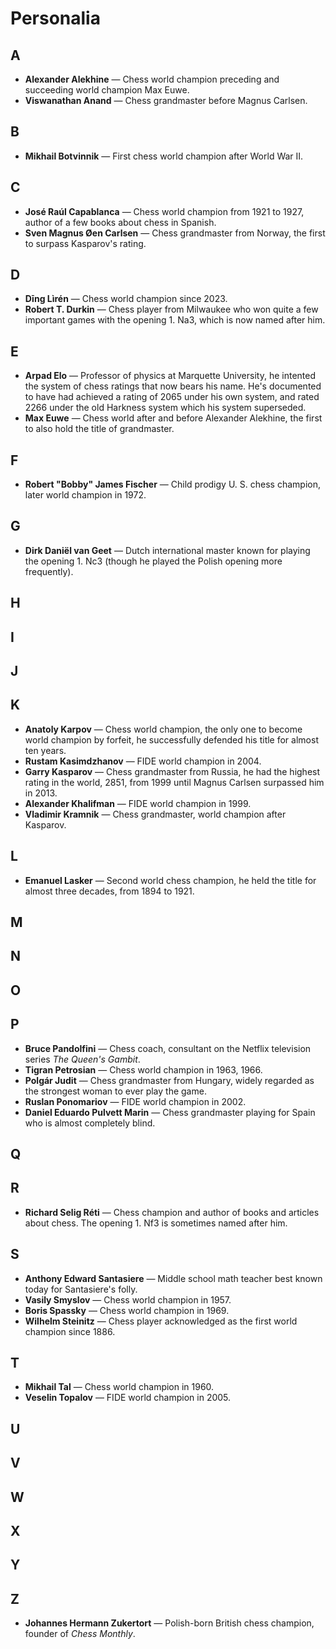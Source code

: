 # Personalia

## A

* **Alexander Alekhine** &mdash; Chess world champion preceding and succeeding 
world champion Max Euwe.
* **Viswanathan Anand** &mdash; Chess grandmaster before Magnus Carlsen.

## B

* **Mikhail Botvinnik** &mdash; First chess world champion after World War II.

## C

* **Jos&eacute; Ra&uacute;l Capablanca** &mdash; Chess world champion from 1921 
to 1927, author of a few books about chess in Spanish.
* **Sven Magnus &Oslash;en Carlsen** &mdash; Chess grandmaster from Norway, the 
first to surpass Kasparov's rating.

## D

* **D&imacr;ng L&igrave;r&eacute;n** &mdash; Chess world champion since 2023.
* **Robert T. Durkin** &mdash; Chess player from Milwaukee who won quite a few 
important games with the opening 1. Na3, which is now named after him.

## E

* **Arpad Elo** &mdash; Professor of physics at Marquette University, he 
intented the system of chess ratings that now bears his name. He's documented to 
have had achieved a rating of 2065 under his own system, and rated 2266 under 
the old Harkness system which his system superseded.
* **Max Euwe** &mdash; Chess world after and before Alexander Alekhine, the 
first to also hold the title of grandmaster.

## F

* **Robert "Bobby" James Fischer** &mdash; Child prodigy U.&nbsp;S. chess 
champion, later world champion in 1972.

## G

* **Dirk Dani&euml;l van Geet** &mdash; Dutch international master known for 
playing the opening 1. Nc3 (though he played the Polish opening more 
frequently).

## H

## I

## J

## K

* **Anatoly Karpov** &mdash; Chess world champion, the only one to become world 
champion by forfeit, he successfully defended his title for almost ten years.
* **Rustam Kasimdzhanov** &mdash; FIDE world champion in 2004.
* **Garry Kasparov** &mdash; Chess grandmaster from Russia, he had the highest 
rating in the world, 2851, from 1999 until Magnus Carlsen surpassed him in 2013.
* **Alexander Khalifman** &mdash; FIDE world champion in 1999.
* **Vladimir Kramnik** &mdash; Chess grandmaster, world champion after Kasparov.

## L

* **Emanuel Lasker** &mdash; Second world chess champion, he held the title for 
almost three decades, from 1894 to 1921.

## M

## N

## O

## P

* **Bruce Pandolfini** &mdash; Chess coach, consultant on the Netflix television 
series *The Queen's Gambit*.
* **Tigran Petrosian** &mdash; Chess world champion in 1963, 1966.
* **Polg&aacute;r Judit** &mdash; Chess grandmaster from Hungary, widely 
regarded as the strongest woman to ever play the game.
* **Ruslan Ponomariov** &mdash; FIDE world champion in 2002.
* **Daniel Eduardo Pulvett Marin** &mdash; Chess grandmaster playing for Spain 
who is almost completely blind.

## Q

## R

* **Richard Selig R&eacute;ti** &mdash; Chess champion and author of books and 
articles about chess. The opening 1. Nf3 is sometimes named after him.

## S

* **Anthony Edward Santasiere** &mdash; Middle school math teacher best known 
today for Santasiere's folly.
* **Vasily Smyslov** &mdash; Chess world champion in 1957.
* **Boris Spassky** &mdash; Chess world champion in 1969.
* **Wilhelm Steinitz** &mdash; Chess player acknowledged as the first world 
champion since 1886.

## T

* **Mikhail Tal** &mdash; Chess world champion in 1960.
* **Veselin Topalov** &mdash; FIDE world champion in 2005.

## U

## V

## W

## X

## Y

## Z

* **Johannes Hermann Zukertort** &mdash; Polish-born British chess champion, 
founder of *Chess Monthly*.
